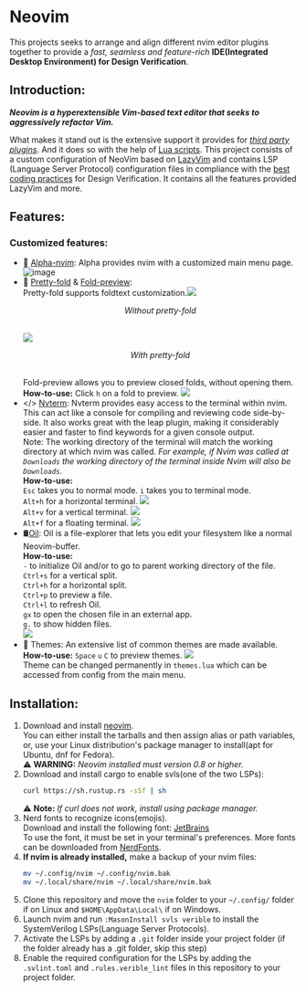 # Neovim 
This projects seeks to arrange and align different nvim editor plugins together to provide a _fast, seamless and feature-rich_ **IDE(Integrated Desktop Environment) for Design Verification**.

## Introduction:
_**Neovim is a hyperextensible Vim-based text editor that seeks to aggressively refactor Vim.**_

What makes it stand out is the extensive support it provides for <i>[third party plugins](https://github.com/topics/neovim-plugins)</i>. And it does so with the help of [Lua scripts](https://neovim.io/doc/user/lua.html).
This project consists of a custom configuration of NeoVim based on [LazyVim](https://www.lazyvim.org/) and contains LSP (Language Server Protocol) configuration files in compliance with the [best coding practices](https://github.com/muneebullashariff/best_coding_practices) for Design Verification. It contains all the features provided LazyVim and more.

## Features:
### Customized features:
* 📜 [Alpha-nvim](https://github.com/goolord/alpha-nvim): Alpha provides nvim with a customized main menu page.
![image](https://github.com/Myron2812/nvim-installer/assets/67193041/2553fdf2-ec83-4458-a040-e603a21e3532)
*  📂 [Pretty-fold](https://github.com/anuvyklack/pretty-fold.nvim) & [Fold-preview](https://github.com/anuvyklack/fold-preview.nvim):<br>
Pretty-fold supports foldtext customization.<img src = "https://github.com/Myron2812/nvim-installer/assets/67193041/135f5bb3-3130-4024-b5e8-1f79f633dc50"> <p align = "center">_Without pretty-fold_ </p> <br><img src = "https://github.com/Myron2812/nvim-installer/assets/67193041/61a20a6c-0396-4209-8317-51bf8e342fb4"> <p align = "center"> _With pretty-fold_ </p> <br>
Fold-preview allows you to preview closed folds, without opening them. <br> **How-to-use:** Click ``h`` on a fold to preview. <img src = "https://github.com/Myron2812/nvim-installer/assets/67193041/cfbd1db4-01f9-4867-a795-45d493993581">
* </> [Nvterm](https://github.com/NvChad/nvterm): Nvterm provides easy access to the terminal within nvim. This can act like a console for compiling and reviewing code side-by-side. It also works great with the leap plugin, making it considerably easier and faster to find keywords for a given console output. <br> Note: The working directory of the terminal will match the working directory at which nvim was called. _For example, if Nvim was called at ``Downloads`` the working directory of the terminal inside Nvim will also be ``Downloads``._ <br> **How-to-use:** <br>
``Esc`` takes you to normal mode. ``i`` takes you to terminal mode. <br>
``Alt+h`` for a horizontal terminal. <img src = "https://github.com/Myron2812/nvim-installer/assets/67193041/42ddd51e-e2a0-4237-8a9b-c5e261a08b3e"> <br>
``Alt+v`` for a vertical terminal. <img src = "https://github.com/Myron2812/nvim-installer/assets/67193041/77dec970-229e-4558-9fe2-b514de6d0849"> <br>
``Alt+f`` for a floating terminal. <img src = "https://github.com/Myron2812/nvim-installer/assets/67193041/cf2c0e94-8c15-4e1c-a904-ab60eabaa131">
* 🛢️[Oil](https://github.com/stevearc/oil.nvim): Oil is a file-explorer that lets you edit your filesystem like a normal Neovim-buffer. <br> **How-to-use:** <br> ``-`` to initialize Oil and/or to go to parent working directory of the file. <br> ``Ctrl+s`` for a vertical split. <br> ``Ctrl+h`` for a horizontal split. <br> ``Ctrl+p`` to preview a file. <br> ``Ctrl+l`` to refresh Oil. <br> ``gx`` to open the chosen file in an external app. <br> ``g.`` to show hidden files. <br> <img src = "https://github.com/Myron2812/nvim-installer/assets/67193041/58871458-1a4b-41e2-ae41-d10c88e8ef50">
* 🎨 Themes: An extensive list of common themes are made available. <br> **How-to-use:** ``Space`` ``u`` ``C`` to preview themes. <img src = "https://github.com/Myron2812/nvim-installer/assets/67193041/ecdbfa9a-5ebc-43e3-9e4c-66b6b0ebd90c"> <br> Theme can be changed permanently in ``themes.lua`` which can be accessed from config from the main menu.
## Installation:
1. Download and install [neovim](https://github.com/neovim/neovim/releases/). <br>
   You can either install the tarballs and then assign alias or path variables, or, use your Linux distribution's package manager to install(apt for Ubuntu, dnf for Fedora). <br>
   ⚠️ **WARNING:** _Neovim installed must version 0.8 or higher._
3. Download and install cargo to enable svls(one of the two LSPs):
   ```bash
   curl https://sh.rustup.rs -sSf | sh
   ```
   ⚠️ **Note:** _If curl does not work, install using package manager._
4. Nerd fonts to recognize icons(emojis). <br> Download and install the following font: [JetBrains](https://github.com/ryanoasis/nerd-fonts/releases/download/v3.1.1/JetBrainsMono.zip)  <br>
To use the font, it must be set in your terminal's preferences.
More fonts can be downloaded from [NerdFonts](https://www.nerdfonts.com/font-downloads).<br>
5. **If nvim is already installed,** make a backup of your nvim files:
   ```bash
   mv ~/.config/nvim ~/.config/nvim.bak
   mv ~/.local/share/nvim ~/.local/share/nvim.bak
   ```
6. Clone this repository and move the ``nvim`` folder to your ``~/.config/`` folder if on Linux and ``$HOME\AppData\Local\`` if on Windows.
7. Launch nvim and run ``:MasonInstall svls verible`` to install the SystemVerilog LSPs(Language Server Protocols).
8. Activate the LSPs by adding a ``.git`` folder inside your project folder (if the folder already has a .git folder, skip this step)
9. Enable the required configuration for the LSPs by adding the ``.svlint.toml`` and ``.rules.verible_lint`` files in this repository to your project folder.

